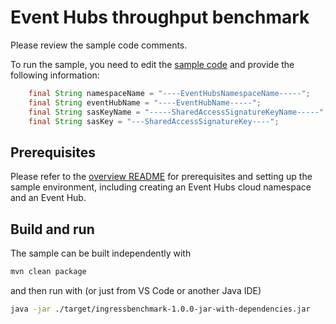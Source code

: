 # Event Hubs throughput benchmark

Please review the sample code comments. 

To run the sample, you need to edit the [sample code](src/main/java/com/microsoft/azure/eventhubs/samples/send/Send.java) and provide the following information:

```java
    final String namespaceName = "----EventHubsNamespaceName-----";
    final String eventHubName = "----EventHubName-----";
    final String sasKeyName = "-----SharedAccessSignatureKeyName-----";
    final String sasKey = "---SharedAccessSignatureKey----";
```

## Prerequisites

Please refer to the [overview README](../../README.md) for prerequisites and setting up the sample environment, including creating an Event Hubs cloud namespace and an Event Hub.

## Build and run

The sample can be built independently with 

```bash
mvn clean package
```

and then run with (or just from VS Code or another Java IDE)

```bash
java -jar ./target/ingressbenchmark-1.0.0-jar-with-dependencies.jar
```